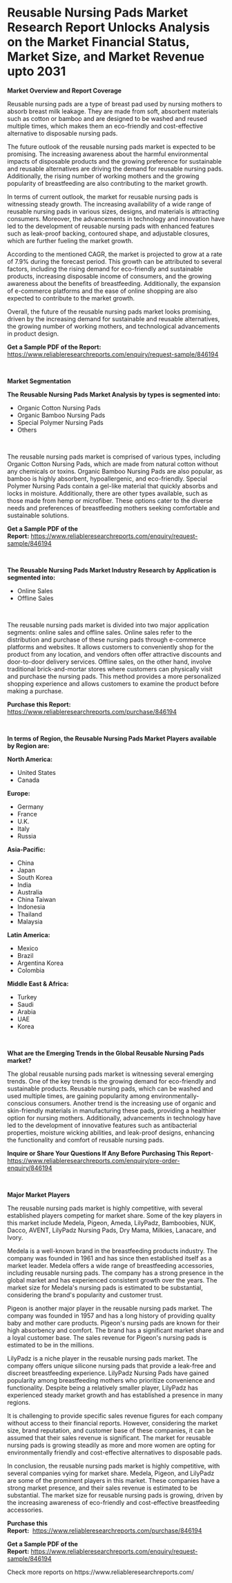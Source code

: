 <p><h1>Reusable Nursing Pads Market Research Report Unlocks Analysis on the Market Financial Status, Market Size, and Market Revenue upto 2031</h1></p><p><strong>Market Overview and Report Coverage</strong></p>
<p><p>Reusable nursing pads are a type of breast pad used by nursing mothers to absorb breast milk leakage. They are made from soft, absorbent materials such as cotton or bamboo and are designed to be washed and reused multiple times, which makes them an eco-friendly and cost-effective alternative to disposable nursing pads.</p><p>The future outlook of the reusable nursing pads market is expected to be promising. The increasing awareness about the harmful environmental impacts of disposable products and the growing preference for sustainable and reusable alternatives are driving the demand for reusable nursing pads. Additionally, the rising number of working mothers and the growing popularity of breastfeeding are also contributing to the market growth.</p><p>In terms of current outlook, the market for reusable nursing pads is witnessing steady growth. The increasing availability of a wide range of reusable nursing pads in various sizes, designs, and materials is attracting consumers. Moreover, the advancements in technology and innovation have led to the development of reusable nursing pads with enhanced features such as leak-proof backing, contoured shape, and adjustable closures, which are further fueling the market growth.</p><p>According to the mentioned CAGR, the market is projected to grow at a rate of 7.9% during the forecast period. This growth can be attributed to several factors, including the rising demand for eco-friendly and sustainable products, increasing disposable income of consumers, and the growing awareness about the benefits of breastfeeding. Additionally, the expansion of e-commerce platforms and the ease of online shopping are also expected to contribute to the market growth.</p><p>Overall, the future of the reusable nursing pads market looks promising, driven by the increasing demand for sustainable and reusable alternatives, the growing number of working mothers, and technological advancements in product design.</p></p>
<p><strong>Get a Sample PDF of the Report:</strong> <a href="https://www.reliableresearchreports.com/enquiry/request-sample/846194">https://www.reliableresearchreports.com/enquiry/request-sample/846194</a></p>
<p>&nbsp;</p>
<p><strong>Market Segmentation</strong></p>
<p><strong>The Reusable Nursing Pads Market Analysis by types is segmented into:</strong></p>
<p><ul><li>Organic Cotton Nursing Pads</li><li>Organic Bamboo Nursing Pads</li><li>Special Polymer Nursing Pads</li><li>Others</li></ul></p>
<p>&nbsp;</p>
<p><p>The reusable nursing pads market is comprised of various types, including Organic Cotton Nursing Pads, which are made from natural cotton without any chemicals or toxins. Organic Bamboo Nursing Pads are also popular, as bamboo is highly absorbent, hypoallergenic, and eco-friendly. Special Polymer Nursing Pads contain a gel-like material that quickly absorbs and locks in moisture. Additionally, there are other types available, such as those made from hemp or microfiber. These options cater to the diverse needs and preferences of breastfeeding mothers seeking comfortable and sustainable solutions.</p></p>
<p><strong>Get a Sample PDF of the Report:</strong>&nbsp;<a href="https://www.reliableresearchreports.com/enquiry/request-sample/846194">https://www.reliableresearchreports.com/enquiry/request-sample/846194</a></p>
<p>&nbsp;</p>
<p><strong>The Reusable Nursing Pads Market Industry Research by Application is segmented into:</strong></p>
<p><ul><li>Online Sales</li><li>Offline Sales</li></ul></p>
<p>&nbsp;</p>
<p><p>The reusable nursing pads market is divided into two major application segments: online sales and offline sales. Online sales refer to the distribution and purchase of these nursing pads through e-commerce platforms and websites. It allows customers to conveniently shop for the product from any location, and vendors often offer attractive discounts and door-to-door delivery services. Offline sales, on the other hand, involve traditional brick-and-mortar stores where customers can physically visit and purchase the nursing pads. This method provides a more personalized shopping experience and allows customers to examine the product before making a purchase.</p></p>
<p><strong>Purchase this Report:</strong>&nbsp; <a href="https://www.reliableresearchreports.com/purchase/846194">https://www.reliableresearchreports.com/purchase/846194</a></p>
<p>&nbsp;</p>
<p><strong>In terms of Region, the Reusable Nursing Pads Market Players available by Region are:</strong></p>
<p>
    <p> <strong> North America: </strong>
        <ul>
            <li>United States</li>
            <li>Canada</li>
        </ul>
        </p> 
    <p> <strong> Europe: </strong>
        <ul>
            <li>Germany</li>
            <li>France</li>
            <li>U.K.</li>
            <li>Italy</li>
            <li>Russia</li>
        </ul>
        </p> 
    <p> <strong> Asia-Pacific: </strong>
        <ul>
            <li>China</li>
            <li>Japan</li>
            <li>South Korea</li>
            <li>India</li>
            <li>Australia</li>
            <li>China Taiwan</li>
            <li>Indonesia</li>
            <li>Thailand</li>
            <li>Malaysia</li>
        </ul>
        </p> 
    <p> <strong> Latin America: </strong>
        <ul>
            <li>Mexico</li>
            <li>Brazil</li>
            <li>Argentina Korea</li>
            <li>Colombia</li>
        </ul>
        </p> 
    <p> <strong> Middle East & Africa: </strong>
        <ul>
            <li>Turkey</li>
            <li>Saudi</li>
            <li>Arabia</li>
            <li>UAE</li>
            <li>Korea</li>
        </ul>
    </p>
    </p>
<p>&nbsp;</p>
<p><strong>What are the Emerging Trends in the Global Reusable Nursing Pads market?</strong></p>
<p><p>The global reusable nursing pads market is witnessing several emerging trends. One of the key trends is the growing demand for eco-friendly and sustainable products. Reusable nursing pads, which can be washed and used multiple times, are gaining popularity among environmentally-conscious consumers. Another trend is the increasing use of organic and skin-friendly materials in manufacturing these pads, providing a healthier option for nursing mothers. Additionally, advancements in technology have led to the development of innovative features such as antibacterial properties, moisture wicking abilities, and leak-proof designs, enhancing the functionality and comfort of reusable nursing pads.</p></p>
<p><strong>Inquire or Share Your Questions If Any Before Purchasing This Report</strong>- <a href="https://www.reliableresearchreports.com/enquiry/pre-order-enquiry/846194">https://www.reliableresearchreports.com/enquiry/pre-order-enquiry/846194</a></p>
<p>&nbsp;</p>
<p><strong>Major Market Players</strong></p>
<p><p>The reusable nursing pads market is highly competitive, with several established players competing for market share. Some of the key players in this market include Medela, Pigeon, Ameda, LilyPadz, Bamboobies, NUK, Dacco, AVENT, LilyPadz Nursing Pads, Dry Mama, Milkies, Lanacare, and Ivory.</p><p>Medela is a well-known brand in the breastfeeding products industry. The company was founded in 1961 and has since then established itself as a market leader. Medela offers a wide range of breastfeeding accessories, including reusable nursing pads. The company has a strong presence in the global market and has experienced consistent growth over the years. The market size for Medela's nursing pads is estimated to be substantial, considering the brand's popularity and customer trust.</p><p>Pigeon is another major player in the reusable nursing pads market. The company was founded in 1957 and has a long history of providing quality baby and mother care products. Pigeon's nursing pads are known for their high absorbency and comfort. The brand has a significant market share and a loyal customer base. The sales revenue for Pigeon's nursing pads is estimated to be in the millions.</p><p>LilyPadz is a niche player in the reusable nursing pads market. The company offers unique silicone nursing pads that provide a leak-free and discreet breastfeeding experience. LilyPadz Nursing Pads have gained popularity among breastfeeding mothers who prioritize convenience and functionality. Despite being a relatively smaller player, LilyPadz has experienced steady market growth and has established a presence in many regions.</p><p>It is challenging to provide specific sales revenue figures for each company without access to their financial reports. However, considering the market size, brand reputation, and customer base of these companies, it can be assumed that their sales revenue is significant. The market for reusable nursing pads is growing steadily as more and more women are opting for environmentally friendly and cost-effective alternatives to disposable pads.</p><p>In conclusion, the reusable nursing pads market is highly competitive, with several companies vying for market share. Medela, Pigeon, and LilyPadz are some of the prominent players in this market. These companies have a strong market presence, and their sales revenue is estimated to be substantial. The market size for reusable nursing pads is growing, driven by the increasing awareness of eco-friendly and cost-effective breastfeeding accessories.</p></p>
<p><strong>Purchase this Report:</strong>&nbsp;&nbsp;<a href="https://www.reliableresearchreports.com/purchase/846194">https://www.reliableresearchreports.com/purchase/846194</a></p>
<p></p>
<p><strong>Get a Sample PDF of the Report:</strong>&nbsp;<a href="https://www.reliableresearchreports.com/enquiry/request-sample/846194">https://www.reliableresearchreports.com/enquiry/request-sample/846194</a></p>
<p>Check more reports on https://www.reliableresearchreports.com/</p>